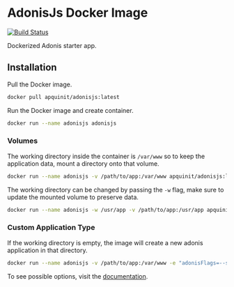 # AdonisJs Docker Image

[![Build Status](https://travis-ci.org/apquinit/docker-adonisjs.svg?branch=master)](https://travis-ci.org/apquinit/docker-adonisjs)

Dockerized Adonis starter app.

## Installation

Pull the Docker image.

```bash
docker pull apquinit/adonisjs:latest
```

Run the Docker image and create container.

```bash
docker run --name adonisjs adonisjs
```

### Volumes

The working directory inside the container is `/var/www` so to keep the application data, mount a directory onto that volume.

```bash
docker run --name adonisjs -v /path/to/app:/var/www apquinit/adonisjs:latest
```

The working directory can be changed by passing the `-w` flag, make sure to update the mounted volume to preserve data.

```bash
docker run --name adonisjs -w /usr/app -v /path/to/app:/usr/app apquinit/adonisjs:latest
```

### Custom Application Type

If the working directory is empty, the image will create a new adonis application in that directory.

```bash
docker run --name adonisjs -v /path/to/app:/var/www -e "adonisFlags=--slim --yarn" apquinit/adonisjs:latest
```

To see possible options, visit the [documentation](http://dev.adonisjs.com/docs/4.0/installation#_customizing_new_command).
